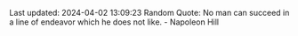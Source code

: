 Last updated: 2024-04-02 13:09:23
Random Quote: No man can succeed in a line of endeavor which he does not like. - Napoleon Hill